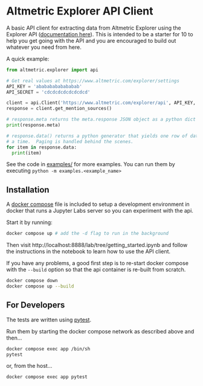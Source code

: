 # Altmetric Explorer API Client

A basic API client for extracting data from Altmetric Explorer using the Explorer
API ([documentation here](https://www.altmetric.com/explorer/documentation/api)).  This is intended to be a starter for 10 to help you get going with the API
and you are encouraged to build out whatever you need from here.

A quick example:

```python
from altmetric.explorer import api

# Get real values at https://www.altmetric.com/explorer/settings
API_KEY = 'abababababababab'
API_SECRET = 'cdcdcdcdcdcdcdcd'

client = api.Client('https://www.altmetric.com/explorer/api', API_KEY, API_SECRET)
response = client.get_mention_sources()

# response.meta returns the meta.response JSON object as a python dict
print(response.meta)

# response.data() returns a python generator that yields one row of data at
# a time.  Paging is handled behind the scenes.
for item in response.data:
  print(item)
```

See the code in [examples/](examples/) for more examples.  You can run them by
executing `python -m examples.<example_name>`

## Installation

A [docker compose](https://docs.docker.com/compose/) file is included to setup a development environment in docker that runs a Jupyter Labs server so you can experiment with the api.

Start it by running:

```sh
docker compose up # add the -d flag to run in the background
```

Then visit http://localhost:8888/lab/tree/getting_started.ipynb and follow the instructions in the notebook to learn how to use the API client.

If you have any problems, a good first step is to re-start docker compose with the `--build` option so that the api container is re-built from scratch.

```sh
docker compose down
docker compose up --build
```

## For Developers

The tests are written using [pytest](https://docs.pytest.org/).

Run them by starting the docker compose network as described above and then...

```sh
docker compose exec app /bin/sh
pytest
```

or, from the host...

```sh
docker compose exec app pytest
```


